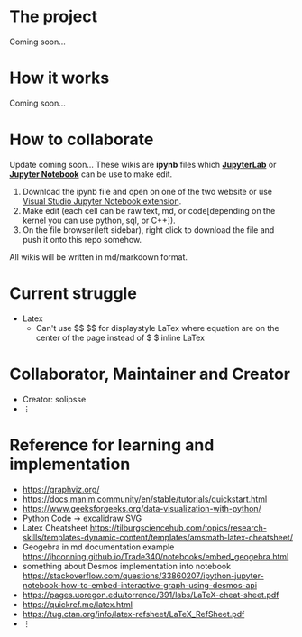 # The project
Coming soon...
# How it works
Coming soon...
# How to collaborate
Update coming soon...
These wikis are **ipynb** files which [**JupyterLab**](https://jupyter.org/try-jupyter/lab/index.html) or [**Jupyter Notebook**](https://jupyter.org/try-jupyter/notebooks/?path=notebooks/Intro.ipynb) can be use to make edit.
1. Download the ipynb file and open on one of the two website or use [Visual Studio Jupyter Notebook extension](https://code.visualstudio.com/docs/datascience/jupyter-notebooks).
2. Make edit (each cell can be raw text, md, or code[depending on the kernel you can use python, sql, or C++]).
3. On the file browser(left sidebar), right click to download the file and push it onto this repo somehow.

All wikis will be written in md/markdown format.

# Current struggle
- Latex
  - Can't use \$\$ \$\$ for displaystyle LaTex where equation are on the center of the page instead of \$ \$ inline LaTex

# Collaborator, Maintainer and Creator
- Creator: solipsse
- $\vdots$

# Reference for learning and implementation
- https://graphviz.org/
- https://docs.manim.community/en/stable/tutorials/quickstart.html
- https://www.geeksforgeeks.org/data-visualization-with-python/
- Python Code -> excalidraw SVG
- Latex Cheatsheet https://tilburgsciencehub.com/topics/research-skills/templates-dynamic-content/templates/amsmath-latex-cheatsheet/
- Geogebra in md documentation example https://jhconning.github.io/Trade340/notebooks/embed_geogebra.html
- something about Desmos implementation into notebook https://stackoverflow.com/questions/33860207/ipython-jupyter-notebook-how-to-embed-interactive-graph-using-desmos-api
- https://pages.uoregon.edu/torrence/391/labs/LaTeX-cheat-sheet.pdf
- https://quickref.me/latex.html
- https://tug.ctan.org/info/latex-refsheet/LaTeX_RefSheet.pdf
- $\vdots$